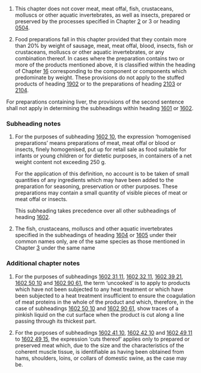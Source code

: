 1. This chapter does not cover meat, meat offal, fish, crustaceans, molluscs or other aquatic invertebrates, as well as insects, prepared or preserved by the processes specified in Chapter [2](/chapters/02) or 3 or heading [0504](/headings/0504).

2. Food preparations fall in this chapter provided that they contain more than 20% by weight of sausage, meat, meat offal, blood, insects, fish or crustaceans, molluscs or other aquatic invertebrates, or any combination thereof. In cases where the preparation contains two or more of the products mentioned above, it is classified within the heading of Chapter [16](/chapters/16) corresponding to the component or components which predominate by weight. These provisions do not apply to the stuffed products of heading [1902](/headings/1902) or to the preparations of heading [2103](/headings/2103) or [2104](/headings/2104).

For preparations containing liver, the provisions of the second sentence shall not apply in determining the subheadings within heading [1601](/headings/1601) or [1602](/headings/1602).

### Subheading notes

1. For the purposes of subheading [1602 10](/commodities/1602100000), the expression ‘homogenised preparations’ means preparations of meat, meat offal or blood or insects, finely homogenised, put up for retail sale as food suitable for infants or young children or for dietetic purposes, in containers of a net weight content not exceeding 250 g. 

    For the application of this definition, no account is to be taken of small quantities of any ingredients which may have
    been added to the preparation for seasoning, preservation or other purposes. These preparations may contain a small quantity of visible pieces of meat or meat offal or insects. 
    
    This subheading takes precedence over all other subheadings of heading [1602](/headings/1602).

2. The fish, crustaceans, molluscs and other aquatic invertebrates specified in the subheadings of heading [1604](/headings/1604) or [1605](/headings/1605) under their common names only, are of the same species as those mentioned in Chapter [3](/chapters/03) under the same name

### Additional chapter notes

1. For the purposes of subheadings [1602 31 11](/commodities/1602311100), [1602 32 11](/subheadings/1602321100-80), [1602 39 21](/commodities/1602392100), [1602 50 10](/subheadings/1602501000-80) and [1602 90 61](/commodities/1602906100), the term ‘uncooked’ is to apply to products which have not been subjected to any heat treatment or which have been subjected to a heat treatment insufficient to ensure the coagulation of meat proteins in the whole of the product and which, therefore, in the case of subheadings [1602 50 10](/subheadings/1602501000-80) and [1602 90 61](/commodities/1602906100), show traces of a pinkish liquid on the cut surface when the product is cut along a line passing through its thickest part.

2. For the purposes of subheadings [1602 41 10](/subheadings/1602411000-80), [1602 42 10](/commodities/1602421000) and [1602 49 11](/commodities/1602491100) to [1602 49 15](/commodities/1602491500), the expression ‘cuts thereof’ applies only to prepared or preserved meat which, due to the size and the characteristics of the coherent muscle tissue, is identifiable as having been obtained from hams, shoulders, loins, or collars of domestic swine, as the case may be.

